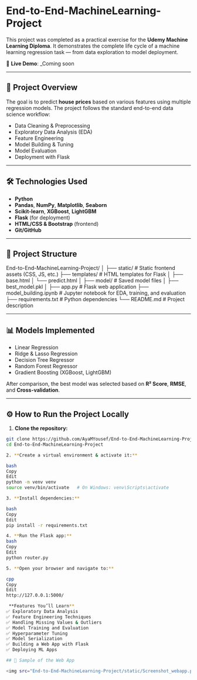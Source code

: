 # End-to-End-MachineLearning-Project

This project was completed as a practical exercise for the **Udemy Machine Learning Diploma**. It demonstrates the complete life cycle of a machine learning regression task — from data exploration to model deployment.

🚀 **Live Demo**: _Coming soon 

---

## 📌 Project Overview

The goal is to predict **house prices** based on various features using multiple regression models. The project follows the standard end-to-end data science workflow:

- Data Cleaning & Preprocessing  
- Exploratory Data Analysis (EDA)  
- Feature Engineering  
- Model Building & Tuning  
- Model Evaluation  
- Deployment with Flask

---

## 🛠 Technologies Used

- **Python**
- **Pandas**, **NumPy**, **Matplotlib**, **Seaborn**
- **Scikit-learn**, **XGBoost**, **LightGBM**
- **Flask** (for deployment)
- **HTML/CSS & Bootstrap** (frontend)
- **Git/GitHub**
---

## 📂 Project Structure

End-to-End-MachineLearning-Project/
│
├── static/ # Static frontend assets (CSS, JS, etc.)
├── templates/ # HTML templates for Flask
│ ├── base.html
│ └── predict.html
│
├── model/ # Saved model files
│ ├── best_model.pkl
│
├── app.py # Flask web application
├── model_building.ipynb # Jupyter notebook for EDA, training, and evaluation
├── requirements.txt # Python dependencies
└── README.md # Project description


---

## 📊 Models Implemented

- Linear Regression  
- Ridge & Lasso Regression  
- Decision Tree Regressor  
- Random Forest Regressor  
- Gradient Boosting (XGBoost, LightGBM)

After comparison, the best model was selected based on **R² Score**, **RMSE**, and **Cross-validation**.

---

## ⚙️ How to Run the Project Locally

1. **Clone the repository:**

```bash
git clone https://github.com/AyaMYousef/End-to-End-MachineLearning-Project.git
cd End-to-End-MachineLearning-Project

2. **Create a virtual environment & activate it:**

bash
Copy
Edit
python -m venv venv
source venv/bin/activate   # On Windows: venv\Scripts\activate

3. **Install dependencies:**

bash
Copy
Edit
pip install -r requirements.txt

4. **Run the Flask app:**
bash
Copy
Edit
python router.py

5. **Open your browser and navigate to:**

cpp
Copy
Edit
http://127.0.0.1:5000/

 **Features You’ll Learn**
✅ Exploratory Data Analysis
✅ Feature Engineering Techniques
✅ Handling Missing Values & Outliers
✅ Model Training and Evaluation
✅ Hyperparameter Tuning
✅ Model Serialization
✅ Building a Web App with Flask
✅ Deploying ML Apps

## 📸 Sample of the Web App

<img src="End-to-End-MachineLearning-Project/static/Screenshot_webapp.png" alt="Web App Screenshot" width="100%">




